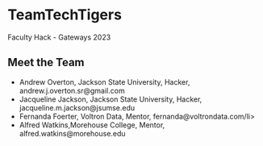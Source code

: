 # TeamTechTigers
Faculty Hack - Gateways 2023
## Meet the Team
<ul>
<li>Andrew Overton, Jackson State University, Hacker, andrew.j.overton.sr@gmail.com</li>
<li>Jacqueline Jackson, Jackson State University, Hacker, jacqueline.m.jackson@jsumse.edu</li>
<li>Fernanda Foerter, Voltron Data, Mentor, fernanda@voltrondata.com/li>
<li>Alfred Watkins,Morehouse College, Mentor, alfred.watkins@morehouse.edu</li>
</ul>



